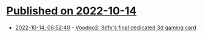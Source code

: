 # [Published on 2022-10-14](index.md)

* [2022-10-14, 06:52:40](https://lobste.rs/s/n7pk2c/voodoo2_3dfx_s_final_dedicated_3d_gaming) - [Voodoo2: 3dfx's final dedicated 3d gaming card](https://www.raspberrypi.com/news/voodoo2-3dfxs-final-dedicated-3d-gaming-card/)
